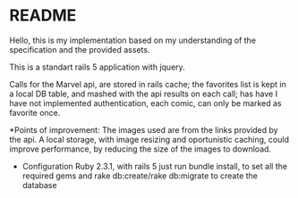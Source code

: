# README


Hello, 
this is my implementation based on my understanding of the specification and the provided assets.

This is a standart rails 5 application with jquery.


Calls for the Marvel api, are stored in rails cache;
 the favorites list is kept in a local DB table, and mashed with the api results on each call;
 has have I have not implemented authentication, each comic, can only be marked as favorite once.


*Points of improvement:
The images used are from the links provided by the api.
A local storage, with image resizing and oportunistic caching, could improve performance, by reducing the size of the images to download.


* Configuration
 Ruby 2.3.1, with rails 5
 just run bundle install, to set all the required gems and rake db:create/rake db:migrate to create the database
